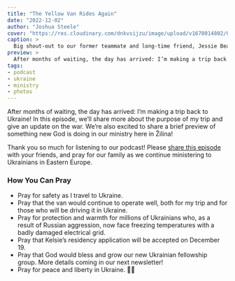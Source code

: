 ```yaml
---
title: "The Yellow Van Rides Again"
date: "2022-12-02"
author: "Joshua Steele"
cover: "https://res.cloudinary.com/dnkvsijzu/image/upload/v1670014802/OFReport/2022-12-02-the-yellow-van-rides-again/yellow-van-rides-again_slytin.jpg"
caption: >
  Big shout-out to our former teammate and long-time friend, Jessie Beal! He bought this van last century (literally) and thanks to his careful maintenance, it’s still on the road today! God has used this vehicle to advance His kingdom. Now it’s going home to Ukraine where a new mission awaits...
preview: >
  After months of waiting, the day has arrived: I’m making a trip back to Ukraine! In this episode, we’ll share more about the purpose of my trip and give an update on the war. We’re also excited to share a brief preview of something new God is doing in our ministry here in Žilina!
tags:
- podcast
- ukraine
- ministry
- photos
---
```


After months of waiting, the day has arrived: I’m making a trip back to Ukraine! In this episode, we’ll share more about the purpose of my trip and give an update on the war. We’re also excited to share a brief preview of something new God is doing in our ministry here in Žilina!

Thank you so much for listening to our podcast! Please [share this episode](https://podcasts.apple.com/us/podcast/journey-to-ukraine/id1613710582) with your friends, and pray for our family as we continue ministering to Ukrainians in Eastern Europe.

<article-spacer />

<div id="buzzsprout-player-11803903"></div><script src="https://www.buzzsprout.com/1953515/11803903-the-yellow-van-rides-again.js?container_id=buzzsprout-player-11803903&player=small" type="text/javascript" charset="utf-8"></script>


### How You Can Pray

- Pray for safety as I travel to Ukraine.
- Pray that the van would continue to operate well, both for my trip and for those who will be driving it in Ukraine.
- Pray for protection and warmth for millions of Ukrainians who, as a result of Russian aggression, now face freezing temperatures with a badly damaged electrical grid.
- Pray that Kelsie’s residency application will be accepted on December 19.
- Pray that God would bless and grow our new Ukrainian fellowship group. More details coming in our next newsletter!
- Pray for peace and liberty in Ukraine. 💙💛
